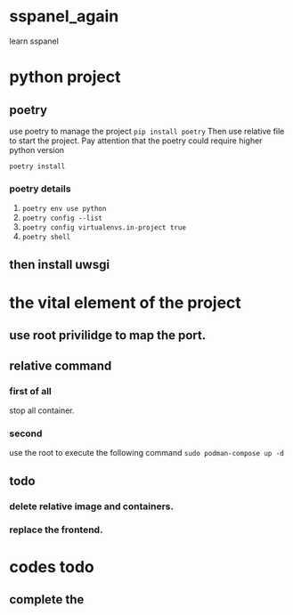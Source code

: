 # sspanel_again
learn sspanel

# python project
## poetry
use poetry to manage the project
```pip install poetry```
Then use relative file to start the project.
Pay attention that the poetry could require higher python version

```poetry install```
### poetry details
1. `poetry env use python`
2. `poetry config --list`
3. `poetry config virtualenvs.in-project true`
4. `poetry shell`

## then install uwsgi

# the vital element of the project
## use root privilidge to map the port.

## relative command
### first of all
stop all container.
### second
use the root to execute the following command
```sudo podman-compose up -d ```

## todo
### delete relative image and containers.

### replace the frontend.

# codes todo
## complete the 
